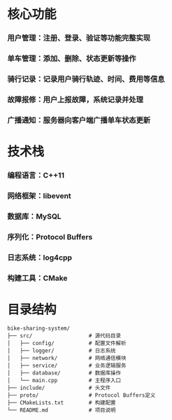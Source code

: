 # 核心功能
### 用户管理：注册、登录、验证等功能完整实现
### 单车管理：添加、删除、状态更新等操作
### 骑行记录：记录用户骑行轨迹、时间、费用等信息
### 故障报修：用户上报故障，系统记录并处理
### 广播通知：服务器向客户端广播单车状态更新

# 技术栈
### 编程语言：C++11
### 网络框架：libevent
### 数据库：MySQL
### 序列化：Protocol Buffers
### 日志系统：log4cpp
### 构建工具：CMake

# 目录结构
```
bike-sharing-system/
├── src/                  # 源代码目录
│   ├── config/           # 配置文件解析
│   ├── logger/           # 日志系统
│   ├── network/          # 网络通信模块
│   ├── service/          # 业务逻辑服务
│   ├── database/         # 数据库操作
│   └── main.cpp          # 主程序入口
├── include/              # 头文件
├── proto/                # Protocol Buffers定义
├── CMakeLists.txt        # 构建配置
└── README.md             # 项目说明
```
